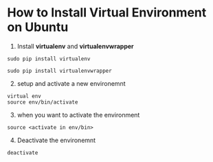 # How to Install Virtual Environment on Ubuntu

1. Install **virtualenv** and **virtualenvwrapper**

```
sudo pip install virtualenv

sudo pip install virtualenvwrapper
```

2. setup and activate a new environemnt

```
virtual env
source env/bin/activate
```

3. when you want to activate the environment

```
source <activate in env/bin>
```

4. Deactivate the environemnt

```
deactivate
```


